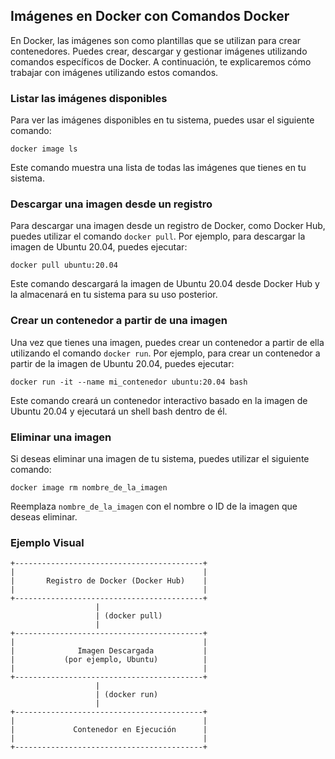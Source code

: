 ## Imágenes en Docker con Comandos Docker

En Docker, las imágenes son como plantillas que se utilizan para crear contenedores. Puedes crear, descargar y gestionar imágenes utilizando comandos específicos de Docker. A continuación, te explicaremos cómo trabajar con imágenes utilizando estos comandos.

### Listar las imágenes disponibles

Para ver las imágenes disponibles en tu sistema, puedes usar el siguiente comando:

```shell
docker image ls
```

Este comando muestra una lista de todas las imágenes que tienes en tu sistema.

### Descargar una imagen desde un registro

Para descargar una imagen desde un registro de Docker, como Docker Hub, puedes utilizar el comando `docker pull`. Por ejemplo, para descargar la imagen de Ubuntu 20.04, puedes ejecutar:

```shell
docker pull ubuntu:20.04
```

Este comando descargará la imagen de Ubuntu 20.04 desde Docker Hub y la almacenará en tu sistema para su uso posterior.

### Crear un contenedor a partir de una imagen

Una vez que tienes una imagen, puedes crear un contenedor a partir de ella utilizando el comando `docker run`. Por ejemplo, para crear un contenedor a partir de la imagen de Ubuntu 20.04, puedes ejecutar:

```shell
docker run -it --name mi_contenedor ubuntu:20.04 bash
```

Este comando creará un contenedor interactivo basado en la imagen de Ubuntu 20.04 y ejecutará un shell bash dentro de él.

### Eliminar una imagen

Si deseas eliminar una imagen de tu sistema, puedes utilizar el siguiente comando:

```shell
docker image rm nombre_de_la_imagen
```

Reemplaza `nombre_de_la_imagen` con el nombre o ID de la imagen que deseas eliminar.

### Ejemplo Visual

```
+------------------------------------------+
|                                          |
|       Registro de Docker (Docker Hub)    |
|                                          |
+------------------------------------------+
                   |
                   | (docker pull)
                   |
+------------------------------------------+
|                                          |
|              Imagen Descargada           |
|           (por ejemplo, Ubuntu)          |
|                                          |
+------------------------------------------+
                   |
                   | (docker run)
                   |
+------------------------------------------+
|                                          |
|             Contenedor en Ejecución      |
|                                          |
+------------------------------------------+
```

